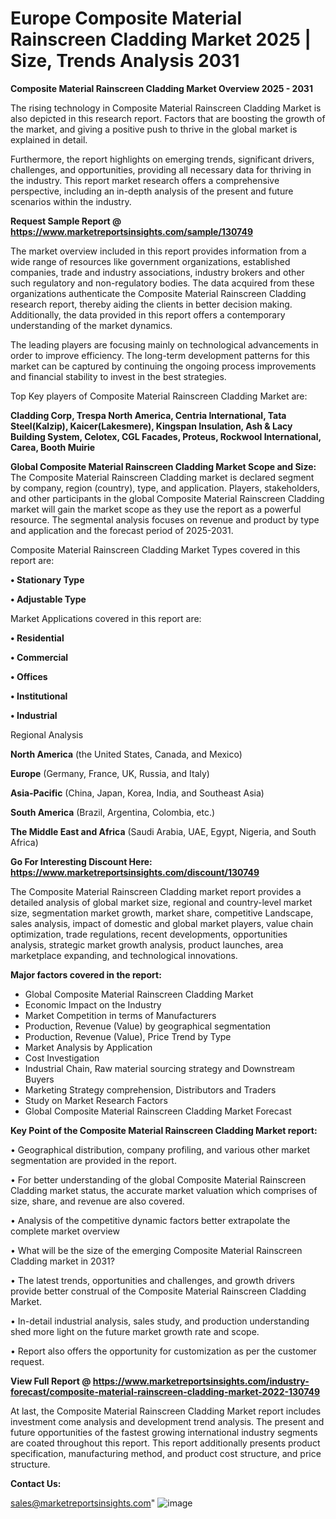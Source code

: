 # Europe Composite Material Rainscreen Cladding Market 2025 | Size, Trends Analysis 2031

<Strong> Composite Material Rainscreen Cladding Market Overview 2025 - 2031</strong>

The rising technology in Composite Material Rainscreen Cladding Market is also depicted in this research report. Factors that are boosting the growth of the market, and giving a positive push to thrive in the global market is explained in detail.

Furthermore, the report highlights on emerging trends, significant drivers, challenges, and opportunities, providing all necessary data for thriving in the industry. This report market research offers a comprehensive perspective, including an in-depth analysis of the present and future scenarios within the industry.

<strong>Request Sample Report @ <a href=https://www.marketreportsinsights.com/sample/130749>https://www.marketreportsinsights.com/sample/130749</a></strong>

The market overview included in this report provides information from a wide range of resources like government organizations, established companies, trade and industry associations, industry brokers and other such regulatory and non-regulatory bodies. The data acquired from these organizations authenticate the Composite Material Rainscreen Cladding research report, thereby aiding the clients in better decision making. Additionally, the data provided in this report offers a contemporary understanding of the market dynamics.

The leading players are focusing mainly on technological advancements in order to improve efficiency. The long-term development patterns for this market can be captured by continuing the ongoing process improvements and financial stability to invest in the best strategies.

Top Key players of Composite Material Rainscreen Cladding Market are:

<strong>Cladding Corp, Trespa North America, Centria International, Tata Steel(Kalzip), Kaicer(Lakesmere), Kingspan Insulation, Ash & Lacy Building System, Celotex, CGL Facades, Proteus, Rockwool International, Carea, Booth Muirie</strong>

<strong><b>Global Composite Material Rainscreen Cladding Market Scope and Size:</b></strong>
The Composite Material Rainscreen Cladding market is declared segment by company, region (country), type, and application. Players, stakeholders, and other participants in the global Composite Material Rainscreen Cladding market will gain the market scope as they use the report as a powerful resource. The segmental analysis focuses on revenue and product by type and application and the forecast period of 2025-2031.

Composite Material Rainscreen Cladding Market Types covered in this report are:

<strong>• Stationary Type

• Adjustable Type</strong>

Market Applications covered in this report are:

<strong>• Residential

• Commercial

• Offices

• Institutional

• Industrial</strong> 

Regional Analysis

<strong>North America</strong> (the United States, Canada, and Mexico)

<strong>Europe</strong> (Germany, France, UK, Russia, and Italy)

<strong>Asia-Pacific</strong> (China, Japan, Korea, India, and Southeast Asia)

<strong>South America</strong> (Brazil, Argentina, Colombia, etc.)

<strong>The Middle East and Africa</strong> (Saudi Arabia, UAE, Egypt, Nigeria, and South Africa)

<strong>Go For Interesting Discount Here: <a href=https://www.marketreportsinsights.com/discount/130749>https://www.marketreportsinsights.com/discount/130749</a></strong>

The Composite Material Rainscreen Cladding market report provides a detailed analysis of global market size, regional and country-level market size, segmentation market growth, market share, competitive Landscape, sales analysis, impact of domestic and global market players, value chain optimization, trade regulations, recent developments, opportunities analysis, strategic market growth analysis, product launches, area marketplace expanding, and technological innovations.

<strong><b>Major factors covered in the report:</b></strong>
<ul>
  <li>Global Composite Material Rainscreen Cladding Market </li>
  <li>Economic Impact on the Industry</li>
  <li>Market Competition in terms of Manufacturers</li>
  <li>Production, Revenue (Value) by geographical segmentation</li>
  <li>Production, Revenue (Value), Price Trend by Type</li>
  <li>Market Analysis by Application</li>
  <li>Cost Investigation</li>
  <li>Industrial Chain, Raw material sourcing strategy and Downstream Buyers</li>
  <li>Marketing Strategy comprehension, Distributors and Traders</li>
  <li>Study on Market Research Factors</li>
  <li>Global Composite Material Rainscreen Cladding Market Forecast</li>
</ul>

<strong><b>Key Point of the Composite Material Rainscreen Cladding Market report:</b></strong>

• Geographical distribution, company profiling, and various other market segmentation are provided in the report.

• For better understanding of the global Composite Material Rainscreen Cladding market status, the accurate market valuation which comprises of size, share, and revenue are also covered.

• Analysis of the competitive dynamic factors better extrapolate the complete market overview

• What will be the size of the emerging Composite Material Rainscreen Cladding market in 2031?

• The latest trends, opportunities and challenges, and growth drivers provide better construal of the Composite Material Rainscreen Cladding Market.

• In-detail industrial analysis, sales study, and production understanding shed more light on the future market growth rate and scope.

• Report also offers the opportunity for customization as per the customer request.

<strong><b>View Full Report @ <a href=https://www.marketreportsinsights.com/industry-forecast/composite-material-rainscreen-cladding-market-2022-130749>https://www.marketreportsinsights.com/industry-forecast/composite-material-rainscreen-cladding-market-2022-130749</a></b></strong>


At last, the Composite Material Rainscreen Cladding Market report includes investment come analysis and development trend analysis. The present and future opportunities of the fastest growing international industry segments are coated throughout this report. This report additionally presents product specification, manufacturing method, and product cost structure, and price structure.

<strong>Contact Us:</strong>

sales@marketreportsinsights.com"
![image](https://github.com/user-attachments/assets/afaae3bb-8e6e-42e7-901f-f2362e3655e2)
